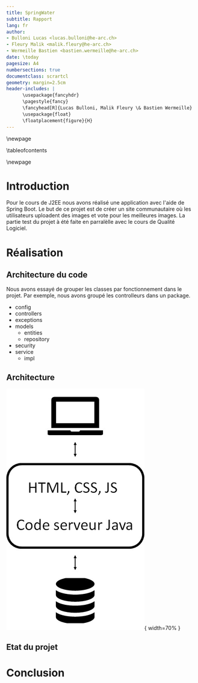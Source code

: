 ```yaml
---
title: SpringWater
subtitle: Rapport
lang: fr
author:
- Bulloni Lucas <lucas.bulloni@he-arc.ch>
- Fleury Malik <malik.fleury@he-arc.ch>
- Wermeille Bastien <bastien.wermeille@he-arc.ch>
date: \today
pagesize: A4
numbersections: true
documentclass: scrartcl
geometry: margin=2.5cm
header-includes: |
      \usepackage{fancyhdr}
      \pagestyle{fancy}
      \fancyhead[R]{Lucas Bulloni, Malik Fleury \& Bastien Wermeille}
      \usepackage{float}
      \floatplacement{figure}{H}
---
```


\newpage

\tableofcontents

\newpage

# Introduction

Pour le cours de J2EE nous avons réalisé une application avec l'aide de Spring Boot. Le but de ce projet est de créer un site communautaire où les utilisateurs uploadent des images et vote pour les meilleures images. La partie test du projet à été faite en parralèlle avec le cours de Qualité Logiciel.

# Réalisation 



## Architecture du code

Nous avons essayé de grouper les classes par fonctionnement dans le projet. Par exemple, nous avons groupé les controlleurs dans un package.

- config
- controllers
- exceptions
- models
  - entities
  - repository
- security
- service
  - impl

## Architecture

![Architecture Monolithe](monolithe.jpg){ width=70% }

## Etat du projet

# Conclusion